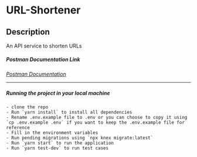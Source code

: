 # URL-Shortener

## Description
An API service to shorten URLs




##### Postman Documentation Link
_[Postman Documentation](https://documenter.getpostman.com/view/17952060/2s9YXpVyec)_

---


##### Running the project in your local machine
    - clone the repo
    - Run `yarn install` to install all dependencies
    - Rename .env.example file to .env or you can choose to copy it using `cp .env.example .env` if you want to keep the .env.example file for reference
    - Fill in the environment variables
    - Run pending migrations using `npx knex migrate:latest`
    - Run `yarn start` to run the application
    - Run `yarn test-dev` to run test cases
